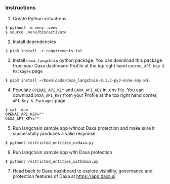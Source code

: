 ### Instructions

1. Create Python virtual-env


```console
$ python3 -m venv .venv
$ source .venv/bin/activate
```

2. Install dependencies

```console
$ pip3 install -r requirements.txt
```

3. Install `daxa_langchain` python package. You can download this package from your Daxa dashboard Profile at the top right hand corner, `API Key & Packages` page


```console
$ pip3 install ~/Downloads/daxa_langchain-0.1.3-py3-none-any.whl
```


4. Populate `OPENAI_API_KEY` and `DAXA_API_KEY` in .env file. You can download `DAXA_API_KEY` from your Profile at the top right hand corner, `API Key & Packages` page

```console
$ cat .env
OPENAI_API_KEY=""
DAXA_API_KEY=""
```

5. Run langchain sample app _without_ Daxa protection and make sure it successfully produces a valid response.

```console
$ python3 restricted_entities_nodaxa.py
```

6. Run langchain sample app _with_ Daxa protection

```console
$ python3 restricted_entities_withdaxa.py
```

7. Head back to Daxa dashboard to explore visibility, governance and protection features of Daxa at https://app.daxa.ai